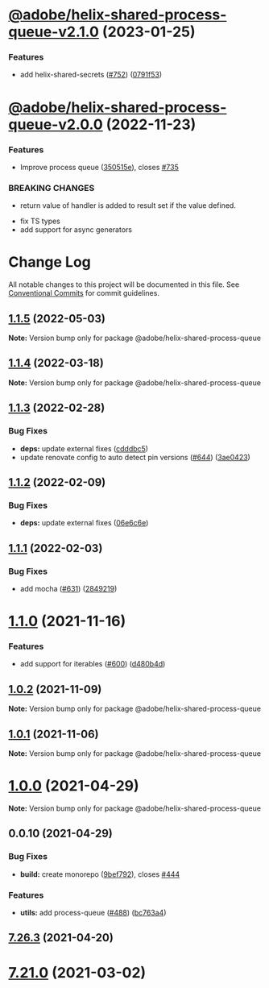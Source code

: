 # [@adobe/helix-shared-process-queue-v2.1.0](https://github.com/adobe/helix-shared/compare/@adobe/helix-shared-process-queue-v2.0.0...@adobe/helix-shared-process-queue-v2.1.0) (2023-01-25)


### Features

* add helix-shared-secrets ([#752](https://github.com/adobe/helix-shared/issues/752)) ([0791f53](https://github.com/adobe/helix-shared/commit/0791f53527eeb4b679478a297a5de728eb42466d))

# [@adobe/helix-shared-process-queue-v2.0.0](https://github.com/adobe/helix-shared/compare/@adobe/helix-shared-process-queue-v1.1.5...@adobe/helix-shared-process-queue-v2.0.0) (2022-11-23)


### Features

* Improve process queue ([350515e](https://github.com/adobe/helix-shared/commit/350515ed48474fa9a0c5d50cc32bf8ac30075dd8)), closes [#735](https://github.com/adobe/helix-shared/issues/735)


### BREAKING CHANGES

* return value of handler is added to result set if the value defined.

- fix TS types
- add support for async generators

# Change Log

All notable changes to this project will be documented in this file.
See [Conventional Commits](https://conventionalcommits.org) for commit guidelines.

## [1.1.5](https://github.com/adobe/helix-shared/compare/@adobe/helix-shared-process-queue@1.1.4...@adobe/helix-shared-process-queue@1.1.5) (2022-05-03)

**Note:** Version bump only for package @adobe/helix-shared-process-queue





## [1.1.4](https://github.com/adobe/helix-shared/compare/@adobe/helix-shared-process-queue@1.1.3...@adobe/helix-shared-process-queue@1.1.4) (2022-03-18)

**Note:** Version bump only for package @adobe/helix-shared-process-queue





## [1.1.3](https://github.com/adobe/helix-shared/compare/@adobe/helix-shared-process-queue@1.1.2...@adobe/helix-shared-process-queue@1.1.3) (2022-02-28)


### Bug Fixes

* **deps:** update external fixes ([cdddbc5](https://github.com/adobe/helix-shared/commit/cdddbc590c52d6ebf336e7943387d8fb393c6524))
* update renovate config to auto detect pin versions ([#644](https://github.com/adobe/helix-shared/issues/644)) ([3ae0423](https://github.com/adobe/helix-shared/commit/3ae04235dd6791685d9a03e5ed52570b73d5be2a))





## [1.1.2](https://github.com/adobe/helix-shared/compare/@adobe/helix-shared-process-queue@1.1.1...@adobe/helix-shared-process-queue@1.1.2) (2022-02-09)


### Bug Fixes

* **deps:** update external fixes ([06e6c6e](https://github.com/adobe/helix-shared/commit/06e6c6ebd829422274f49bf11f6bb0613d1635b7))





## [1.1.1](https://github.com/adobe/helix-shared/compare/@adobe/helix-shared-process-queue@1.1.0...@adobe/helix-shared-process-queue@1.1.1) (2022-02-03)


### Bug Fixes

* add mocha ([#631](https://github.com/adobe/helix-shared/issues/631)) ([2849219](https://github.com/adobe/helix-shared/commit/2849219986aff4a31f1c6c3d1e137b1e2732027d))





# [1.1.0](https://github.com/adobe/helix-shared/compare/@adobe/helix-shared-process-queue@1.0.2...@adobe/helix-shared-process-queue@1.1.0) (2021-11-16)


### Features

* add support for iterables ([#600](https://github.com/adobe/helix-shared/issues/600)) ([d480b4d](https://github.com/adobe/helix-shared/commit/d480b4dffd65f1a4a3c0c73fbdda067f77a38bd1))





## [1.0.2](https://github.com/adobe/helix-shared/compare/@adobe/helix-shared-process-queue@1.0.1...@adobe/helix-shared-process-queue@1.0.2) (2021-11-09)

**Note:** Version bump only for package @adobe/helix-shared-process-queue





## [1.0.1](https://github.com/adobe/helix-shared/compare/@adobe/helix-shared-process-queue@1.0.0...@adobe/helix-shared-process-queue@1.0.1) (2021-11-06)

**Note:** Version bump only for package @adobe/helix-shared-process-queue





# [1.0.0](https://github.com/adobe/helix-shared/compare/@adobe/helix-shared-process-queue@0.0.10...@adobe/helix-shared-process-queue@1.0.0) (2021-04-29)

**Note:** Version bump only for package @adobe/helix-shared-process-queue





## 0.0.10 (2021-04-29)


### Bug Fixes

* **build:** create monorepo ([9bef792](https://github.com/adobe/helix-shared/commit/9bef7922361e97025f44412709cbad0a2d7784da)), closes [#444](https://github.com/adobe/helix-shared/issues/444)





### Features

* **utils:** add process-queue ([#488](https://github.com/adobe/helix-shared/issues/488)) ([bc763a4](https://github.com/adobe/helix-shared/commit/bc763a449f2cc4d7ff2a2ca7c3d7dd94d35661a9))

## [7.26.3](https://github.com/adobe/helix-shared/compare/v7.26.2...v7.26.3) (2021-04-20)

# [7.21.0](https://github.com/adobe/helix-shared/compare/v7.20.0...v7.21.0) (2021-03-02)
